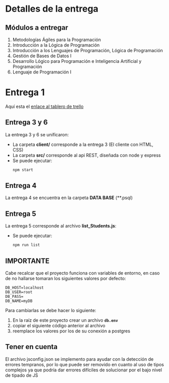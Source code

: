 # Detalles de la entrega

## Módulos a entregar
1) Metodologías Ágiles para la Programación
2) Introducción a la Lógica de Programación
3) Introducción a los Lenguajes de Programación, Lógica de Programación
4) Gestión de Bases de Datos I
5) Desarrollo Lógico para Programación e Inteligencia Artificial y Programación
6) Lenguaje de Programación I

# Entrega 1
Aquí esta el [enlace al tablero de trello](https://trello.com/invite/b/6748d45d382e462a9393cedd/ATTI40925108e09081cb620828a43d6889cc55D7983C/pio)

## Entrega 3 y 6
La entrega 3 y 6 se unificaron:
- La carpeta **client/** corresponde a la entrega 3 (El cliente con HTML, CSS)
- La carpeta **src/** corresponde al api REST, diseñada con node y express
- Se puede ejecutar:
  ```bash
  npm start
  ``` 

## Entrega 4
La entrega 4 se encuentra en la carpeta **DATA BASE** (**.psql)

## Entrega 5
La entrega 5 corresponde al archivo **list_Students.js**:
- Se puede ejecutar:
  ```bash
  npm run list
  ```

## IMPORTANTE

Cabe recalcar que el proyecto funciona con variables de entorno,
en caso de no hallarse tomaran los siguientes valores por defecto:
```env
DB_HOST=localhost
DB_USER=root
DB_PASS=
DB_NAME=myDB
```

Para cambiarlas se debe hacer lo siguiente:
1) En la raíz de este proyecto crear un archivo **``db.env``**
2) copiar el siguiente código anterior al archivo
3) reemplace los valores por los de su conexión a postgres

## Tener en cuenta
El archivo jsconfig.json se implemento para ayudar con la detección de errores tempranos,
por lo que puede ser removido en cuanto al uso de tipos complejos ya que podría dar errores difíciles de solucionar por el bajo nivel de tipado de JS